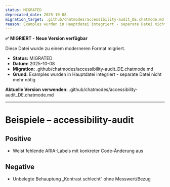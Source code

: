```yaml
---
status: MIGRATED
deprecated_date: 2025-10-08
migration_target: .github/chatmodes/accessibility-audit_DE.chatmode.md
reason: Examples wurden in Hauptdatei integriert - separate Datei nicht mehr nötig
---
```


**✅ MIGRIERT - Neue Version verfügbar**

Diese Datei wurde zu einem moderneren Format migriert.

- **Status:** MIGRATED
- **Datum:** 2025-10-08
- **Migration:** .github/chatmodes/accessibility-audit_DE.chatmode.md
- **Grund:** Examples wurden in Hauptdatei integriert - separate Datei nicht mehr nötig

**Aktuelle Version verwenden:** .github/chatmodes/accessibility-audit_DE.chatmode.md

---

# Beispiele – accessibility-audit

## Positive
- Weist fehlende ARIA-Labels mit konkreter Code-Änderung aus

## Negative
- Unbelegte Behauptung „Kontrast schlecht“ ohne Messwert/Bezug


